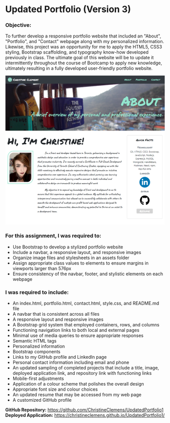 # Updated Portfolio (Version 3)

### Objective:
   To further develop a responsive portfolio website that included an "About", "Portfolio", and "Contact" webpage along with my personalized information. Likewise, this project was an opportunity for me to apply the HTML5, CSS3 styling, Bootstrap scaffolding, and typography know-how developed previously in class. The ultimate goal of this website will be to update it intermittently throughout the course of Bootcamp to apply new knowledge, ultimately resulting in a fully developed user-friendly portfolio website.     

![alt text](./assets/Preview.PNG)

### For this assignment, I was required to:
* Use Bootstrap to develop a stylized portfolio website
* Include a navbar, a responsive layout, and responsive images
* Organize image files and stylesheets in an assets folder
* Assign appropriate class values to elements to ensure margins in viewports larger than 576px
* Ensure consistency of the navbar, footer, and stylistic elements on each webpage

### I was required to include:
* An index.html, portfolio.html, contact.html, style.css, and README.md file
* A navbar that is consistent across all files
* A responsive layout and responsive images
* A Bootstrap grid system that employed containers, rows, and columns
* Functioning navigation links to both local and external pages
* Minimal use of media queries to ensure appropriate responses
* Semantic HTML tags
* Personalized information
* Bootstrap components
* Links to my GitHub profile and LinkedIn page
* Personal contact information including email and phone
* An updated sampling of completed projects that include a title, image, deployed application link, and repository link with functioning links
* Mobile-first adjustments
* Application of a colour scheme that polishes the overall design
* Appropriate font size and colour choices
* An updated resume that may be accessed from my web page
* A customized GitHub profile


**GitHub Repository:** https://github.com/ChristineClemens/UpdatedPortfolio1      
**Deployed Application:** https://christineclemens.github.io/UpdatedPortfolio1/
